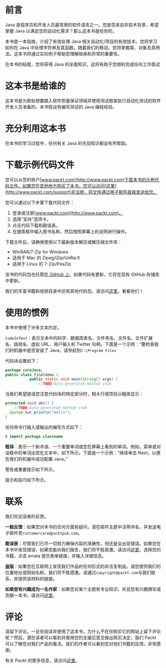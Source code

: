 # 前言

Java 是程序员和开发人员最常用的软件语言之一。您是否来自非技术背景，希望掌握 Java 以满足您的自动化需求？那么这本书是给你的。

本书是一本指南，介绍了有效处理 Java 相关自动化/项目的有效技术。您将学习如何在 Java 中处理字符串及其函数。随着我们的移动，您将掌握类、对象及其用法。这本书将通过实际例子帮助您理解继承和异常的重要性。

在本书的结尾，您将获得 Java 的全面知识，这将有助于您顺利完成任何工作面试

# 这本书是给谁的

这本书是为那些想要踏入软件质量保证领域并使用测试框架执行自动化测试的软件开发人员准备的。本书假设有编写测试的 Java 编程经验。

# 充分利用这本书

在本书的学习过程中，任何有关 Java 的先验知识都会有所帮助。

# 下载示例代码文件

您可以从您的账户[www.packt.com](http://www.packt.com)下载本书的示例代码文件。如果您在其他地方购买了本书，您可以访问[这里](http://www.packt.com/support)并注册，将文件通过电子邮件直接发送给您。

您可以通过以下步骤下载代码文件：

1.  登录或注册[www.packt.com](http://www.packt.com)。
2.  选择“支持”选项卡。
3.  点击代码下载和勘误表。
4.  在搜索框中输入图书名称，然后按照屏幕上的说明进行操作。

下载文件后，请确保使用以下最新版本解压或解压缩文件夹：

*   WinRAR/7-Zip for Windows
*   适用于 Mac 的 Zipeg/iZip/UnRarX
*   适用于 Linux 的 7-Zip/PeaZip

该书的代码包也托管[在 GitHub 上](https://github.com/PacktPublishing/Hands-On-Automation-Testing-with-Java-for-Beginners)。如果代码有更新，它将在现有 GitHub 存储库中更新。

我们的丰富书籍和视频目录中还有其他代码包，请访问[这里](https://github.com/PacktPublishing/)。看看他们！

# 使用的惯例

本书中使用了许多文本约定。

`CodeInText`：表示文本中的码字、数据库表名、文件夹名、文件名、文件扩展名、路径名、虚拟 URL、用户输入和 Twitter 句柄。下面是一个示例：“要检查我们的机器中是否安装了 Java，请导航到`C:\Program Files`

代码块设置如下：

```java
package coreJava;
public class finaldemo {
           public static void main(String[] args) {
               //TODO Auto-generated method stub
```

当我们希望提请您注意代码块的特定部分时，相关行或项目以粗体显示：

```java
protected void abc() {
    //TODO Auto-generated method stub
  System.out.println("Hello");
}
```

任何命令行输入或输出的编写方式如下：

```java
$ import package.classname
```

**粗体**：表示一个新术语、一个重要单词或您在屏幕上看到的单词。例如，菜单或对话框中的单词出现在文本中，如下所示。下面是一个示例：“继续单击 Next，以便在我们的机器中成功配置 Java。”

警告或重要提示如下所示。

提示和技巧如下所示。

# 联系

我们欢迎读者的反馈。

**一般反馈**：如果您对本书的任何方面有疑问，请在邮件主题中注明书名，并发送电子邮件至`customercare@packtpub.com`。

**勘误表**：尽管我们已尽一切努力确保内容的准确性，但还是会出现错误。如果您在本书中发现错误，如果您能向我们报告，我们将不胜感激。请访问[这里](http://www.packt.com/submit-errata)，选择您的书籍，点击 errata 提交表单链接，并输入详细信息。

**盗版**：如果您在互联网上发现我们作品的任何形式的非法复制品，请您提供我们的位置地址或网站名称，我们将不胜感激。请通过`copyright@packt.com`与我们联系，并提供该材料的链接。

**如果您有兴趣成为一名作家**：如果您对某个主题有专业知识，并且您有兴趣撰写或贡献一本书，请访问[这里](http://authors.packtpub.com/)。

# 评论

请留下评论。一旦你阅读并使用了这本书，为什么不在你购买它的网站上留下评论呢？然后，潜在读者可以看到并使用您的无偏见意见做出购买决定，我们 Packt 可以了解您对我们产品的看法，我们的作者可以看到您对他们书籍的反馈。非常感谢。

有关 Packt 的更多信息，请访问[这里](http://www.packt.com/)。